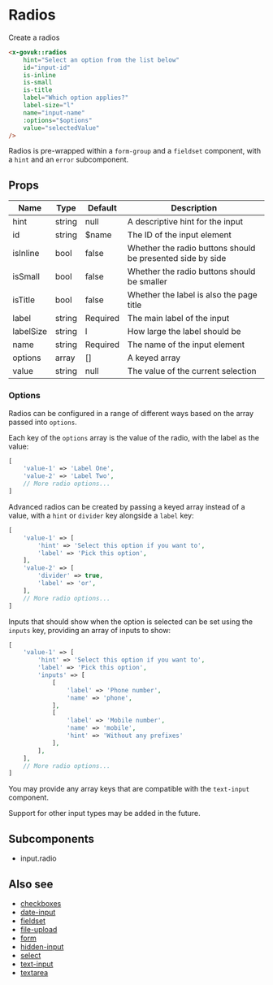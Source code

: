 # Radios

Create a radios

```html
<x-govuk::radios
    hint="Select an option from the list below"
    id="input-id"
    is-inline
    is-small
    is-title
    label="Which option applies?"
    label-size="l"
    name="input-name"
    :options="$options"
    value="selectedValue"
/>
```

Radios is pre-wrapped within a `form-group` and a `fieldset` component, with a `hint` and an `error` subcomponent.

## Props

| Name      | Type   | Default  | Description |
| --------- | ------ | -------- | ----------- |
| hint      | string | null     | A descriptive hint for the input |
| id        | string | $name    | The ID of the input element |
| isInline  | bool   | false    | Whether the radio buttons should be presented side by side |
| isSmall   | bool   | false    | Whether the radio buttons should be smaller |
| isTitle   | bool   | false    | Whether the label is also the page title |
| label     | string | Required | The main label of the input |
| labelSize | string | l        | How large the label should be |
| name      | string | Required | The name of the input element |
| options   | array  | []       | A keyed array |
| value     | string | null     | The value of the current selection | 

### Options

Radios can be configured in a range of different ways based on the array passed into `options`.

Each key of the `options` array is the value of the radio, with the label as the value:

```php
[
    'value-1' => 'Label One',
    'value-2' => 'Label Two',
    // More radio options...
]
```

Advanced radios can be created by passing a keyed array instead of a value, with a `hint` or `divider` key alongside a `label` key:

```php
[
    'value-1' => [
        'hint' => 'Select this option if you want to',
        'label' => 'Pick this option',
    ],
    'value-2' => [
        'divider' => true,
        'label' => 'or',
    ],
    // More radio options...
]
```

Inputs that should show when the option is selected can be set using the `inputs` key, providing an array of inputs to show:

```php
[
    'value-1' => [
        'hint' => 'Select this option if you want to',
        'label' => 'Pick this option',
        'inputs' => [
            [
                'label' => 'Phone number',
                'name' => 'phone',
            ],
            [
                'label' => 'Mobile number',
                'name' => 'mobile',
                'hint' => 'Without any prefixes'
            ],
        ],
    ],
    // More radio options...
]
```

You may provide any array keys that are compatible with the `text-input` component.

Support for other input types may be added in the future.

## Subcomponents

* input.radio

## Also see

* [checkboxes](checkboxes.md)
* [date-input](date-input.md)
* [fieldset](fieldset.md)
* [file-upload](file-upload.md)
* [form](form.md)
* [hidden-input](hidden-input.md)
* [select](select.md)
* [text-input](text-input.md)
* [textarea](textarea.md)
